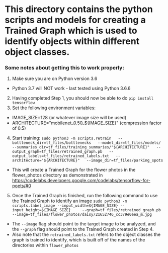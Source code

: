 # This directory contains the python scripts and models for creating a Trained Graph which is used to identify objects within different object classes.

### Some notes about getting this to work properly:

1. Make sure you are on Python version 3.6
 * Python 3.7 will NOT work - last tested using Python 3.6.6
2. Having completed Step 1, you should now be able to do `pip install tensorflow`
3. Set the following environment variables:
 * IMAGE_SIZE=128 (or whatever image size will be used)
 * ARCHITECTURE="mobilenet_0.50_${IMAGE_SIZE}" (compression factor of 0.5)
4. Start training:
 `sudo python3 -m scripts.retrain   --bottleneck_dir=tf_files/bottlenecks   --model_dir=tf_files/models/   --summaries_dir=tf_files/training_summaries/"${ARCHITECTURE}"   --output_graph=tf_files/retrained_graph.pb   --output_labels=tf_files/retrained_labels.txt   --architecture="${ARCHITECTURE}"   --image_dir=tf_files/parking_spots`

 * This will create a Trained Graph for the flower photos in the flower_photos directory as demonstrated in 
 https://codelabs.developers.google.com/codelabs/tensorflow-for-poets/#0

5. Once the Trained Graph is finished, run the following command to use the Trained Graph to identify an image
 `sudo python3 -m scripts.label_image --input_width=${IMAGE_SIZE} --input_height=${IMAGE_SIZE}     --graph=tf_files/retrained_graph.pb      --image=tf_files/flower_photos/daisy/21652746_cc379e0eea_m.jpg`

 * The `--image` flag should point to the target image to be analyzed, and the `--graph` flag should point to the Trained Graph created in Step 4.
 * Also note that the `retrained_labels.txt` refers to the object classes the graph is trained to identify, which is built off of the names of the directories within `flower_photos`
